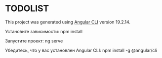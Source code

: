 # TODOLIST

This project was generated using [Angular CLI](https://github.com/angular/angular-cli) version 19.2.14.

Установите зависимости:
npm install

Запустите проект:
ng serve

Убедитесь, что у вас установлен Angular CLI:
npm install -g @angular/cli